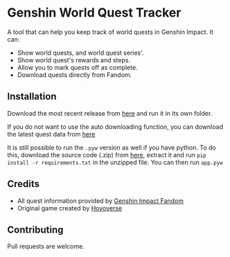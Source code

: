 # Genshin World Quest Tracker

A tool that can help you keep track of world quests in Genshin Impact. 
It can:
- Show world quests, and world quest series'.
- Show world quest's rewards and steps.
- Allow you to mark quests off as complete.
- Download quests directly from Fandom.

## Installation

Download the most recent release from [here](https://github.com/TheAmazingJeh/Genshin-World-Quest-Tracker/releases/latest) and run it in its own folder.

If you do not want to use the auto downloading function, you can download the latest quest data from [here](https://github.com/TheAmazingJeh/Genshin-World-Quest-Data/releases/latest)

It is still possible to run the `.pyw` version as well if you have python. To do this, download the source code (.zip) from [here](https://github.com/TheAmazingJeh/Genshin-World-Quest-Tracker/releases/latest), extract it and run `pip install -r requirements.txt` in the unzipped file. You can then run `app.pyw`



## Credits

- All quest information provided by [Genshin Impact Fandom](https://genshin-impact.fandom.com/wiki/Genshin_Impact)
- Original game created by [Hoyoverse](https://www.hoyoverse.com/)


## Contributing
Pull requests are welcome.
